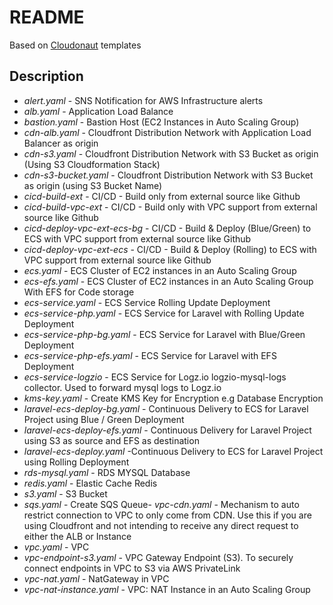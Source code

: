 # README #
Based on [Cloudonaut](https://cloudonaut.io) templates
## Description
- *alert.yaml*  - SNS Notification for AWS Infrastructure alerts
- *alb.yaml* - Application Load Balance
- *bastion.yaml* - Bastion Host (EC2 Instances in Auto Scaling Group)
- *cdn-alb.yaml* - Cloudfront Distribution Network with Application Load Balancer as origin
- *cdn-s3.yaml* - Cloudfront Distribution Network with S3 Bucket as origin (Using S3 Cloudformation Stack)
- *cdn-s3-bucket.yaml* - Cloudfront Distribution Network with S3 Bucket as origin (using S3 Bucket Name)
- *cicd-build-ext* - CI/CD - Build only from external source like Github
- *cicd-build-vpc-ext* - CI/CD - Build only with VPC support from external source like Github
- *cicd-deploy-vpc-ext-ecs-bg* - CI/CD - Build & Deploy (Blue/Green) to ECS with VPC support from external source like Github
- *cicd-deploy-vpc-ext-ecs* - CI/CD - Build & Deploy (Rolling) to ECS with VPC support from external source like Github
- *ecs.yaml* - ECS Cluster of EC2 instances in an Auto Scaling Group
- *ecs-efs.yaml* - ECS Cluster of EC2 instances in an Auto Scaling Group With EFS for Code storage
- *ecs-service.yaml* - ECS Service Rolling Update Deployment
- *ecs-service-php.yaml* - ECS Service for Laravel with Rolling Update Deployment
- *ecs-service-php-bg.yaml* - ECS Service for Laravel with Blue/Green Deployment
- *ecs-service-php-efs.yaml* - ECS Service for Laravel with EFS Deployment
- *ecs-service-logzio* - ECS Service for Logz.io logzio-mysql-logs collector. Used to forward mysql logs to Logz.io
- *kms-key.yaml* - Create KMS Key for Encryption e.g Database Encryption
- *laravel-ecs-deploy-bg.yaml* - Continuous Delivery to ECS for Laravel Project using Blue / Green Deployment
- *laravel-ecs-deploy-efs.yaml* - Continuous Delivery for Laravel Project using S3 as source and EFS as destination
- *laravel-ecs-deploy.yaml* -Continuous Delivery to ECS for Laravel Project using Rolling Deployment
- *rds-mysql.yaml* - RDS MYSQL Database
- *redis.yaml* - Elastic Cache Redis
- *s3.yaml* - S3 Bucket
- *sqs.yaml* - Create SQS Queue- *vpc-cdn.yaml* - Mechanism to auto restrict connection to VPC to only come from CDN. Use this if you are using Cloudfront and not intending to receive any direct request to either the ALB or Instance
- *vpc.yaml* - VPC
- *vpc-endpoint-s3.yaml* - VPC Gateway Endpoint (S3). To securely connect endpoints in VPC to S3 via AWS PrivateLink
- *vpc-nat.yaml* - NatGateway in VPC
- *vpc-nat-instance.yaml* - VPC: NAT Instance in an Auto Scaling Group